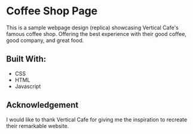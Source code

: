 # Coffee Shop Page

This is a sample webpage design (replica) showcasing Vertical Cafe's famous coffee shop. Offering the best experience with their good coffee, good company, and great food. 

## Built With:
* CSS
* HTML
* Javascript

## Acknowledgement
I would like to thank Vertical Cafe for giving me the inspiration to recreate their remarkable website.